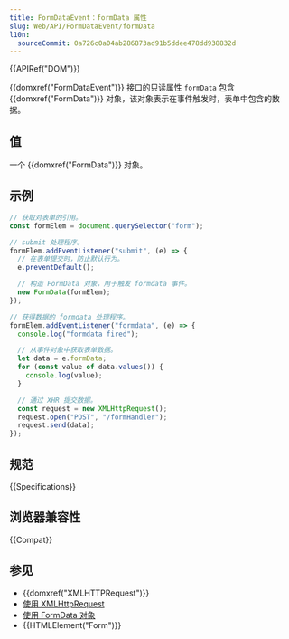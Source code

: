 ```yaml
---
title: FormDataEvent：formData 属性
slug: Web/API/FormDataEvent/formData
l10n:
  sourceCommit: 0a726c0a04ab286873ad91b5ddee478dd938832d
---
```


{{APIRef("DOM")}}

{{domxref("FormDataEvent")}} 接口的只读属性 `formData` 包含 {{domxref("FormData")}} 对象，该对象表示在事件触发时，表单中包含的数据。

## 值

一个 {{domxref("FormData")}} 对象。

## 示例

```js
// 获取对表单的引用。
const formElem = document.querySelector("form");

// submit 处理程序。
formElem.addEventListener("submit", (e) => {
  // 在表单提交时，防止默认行为。
  e.preventDefault();

  // 构造 FormData 对象，用于触发 formdata 事件。
  new FormData(formElem);
});

// 获得数据的 formdata 处理程序。
formElem.addEventListener("formdata", (e) => {
  console.log("formdata fired");

  // 从事件对象中获取表单数据。
  let data = e.formData;
  for (const value of data.values()) {
    console.log(value);
  }

  // 通过 XHR 提交数据。
  const request = new XMLHttpRequest();
  request.open("POST", "/formHandler");
  request.send(data);
});
```

## 规范

{{Specifications}}

## 浏览器兼容性

{{Compat}}

## 参见

- {{domxref("XMLHTTPRequest")}}
- [使用 XMLHttpRequest](/zh-CN/docs/Web/API/XMLHttpRequest_API/Using_XMLHttpRequest)
- [使用 FormData 对象](/zh-CN/docs/Web/API/XMLHttpRequest_API/Using_FormData_Objects)
- {{HTMLElement("Form")}}
